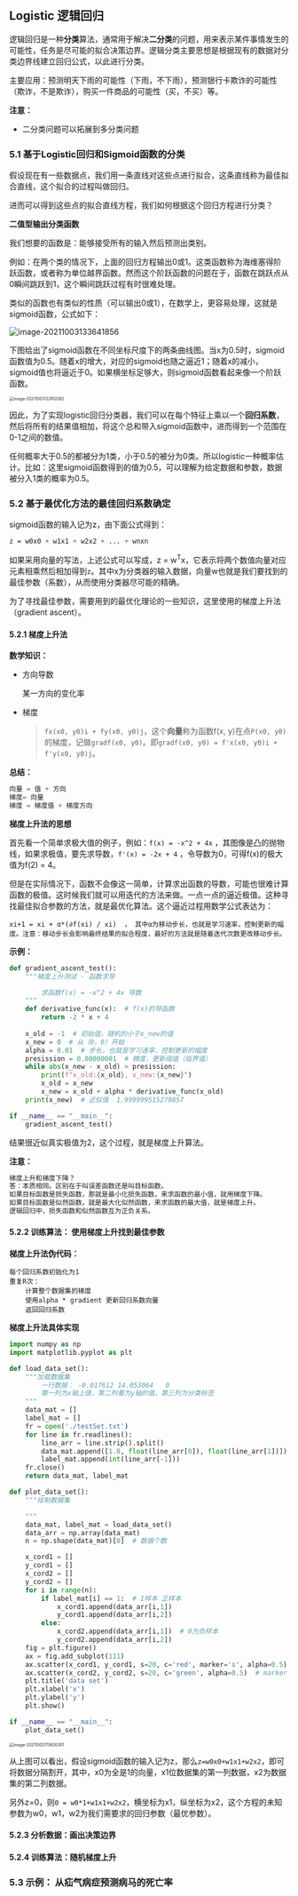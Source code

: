 ## Logistic 逻辑回归

 逻辑回归是一种**分类**算法，通常用于解决**二分类**的问题，用来表示某件事情发生的可能性，任务是尽可能的拟合决策边界。逻辑分类主要思想是根据现有的数据对分类边界线建立回归公式，以此进行分类。

主要应用：预测明天下雨的可能性（下雨，不下雨），预测银行卡欺诈的可能性（欺诈，不是欺诈），购买一件商品的可能性（买，不买）等。

**注意：**

- 二分类问题可以拓展到多分类问题



### 5.1 基于Logistic回归和Sigmoid函数的分类



假设现在有一些数据点，我们用一条直线对这些点进行拟合，这条直线称为最佳拟合直线，这个拟合的过程叫做回归。

进而可以得到这些点的拟合直线方程，我们如何根据这个回归方程进行分类？



**二值型输出分类函数**

我们想要的函数是：能够接受所有的输入然后预测出类别。 

例如：在两个类的情况下，上面的回归方程输出0或1。这类函数称为海维塞得阶跃函数，或者称为单位越界函数。然而这个阶跃函数的问题在于，函数在跳跃点从0瞬间跳跃到1，这个瞬间跳跃过程有时很难处理。

类似的函数也有类似的性质（可以输出0或1），在数学上，更容易处理，这就是sigmoid函数，公式如下：

![image-20211003133641856](https://gitee.com/fanhang64/my_images/raw/master/2021/image-20211003133641856.png)

下图给出了sigmoid函数在不同坐标尺度下的两条曲线图。当x为0.5时，sigmoid函数值为0.5。随着x的增大，对应的sigmoid也随之逼近1；随着x的减小，sigmoid值也将逼近于0。如果横坐标足够大，则sigmoid函数看起来像一个阶跃函数。

<img src="https://gitee.com/fanhang64/my_images/raw/master/2021/image-20211003133912082.png" alt="image-20211003133912082" style="zoom:50%;" />

因此，为了实现logistic回归分类器，我们可以在每个特征上乘以一个**回归系数**，然后将所有的结果值相加，将这个总和带入sigmoid函数中，进而得到一个范围在0-1之间的数值。

任何概率大于0.5的都被分为1类，小于0.5的被分为0类。所以logistic一种概率估计。比如：这里sigmoid函数得到的值为0.5，可以理解为给定数据和参数，数据被分入1类的概率为0.5。



### 5.2 基于最优化方法的最佳回归系数确定

sigmoid函数的输入记为z，由下面公式得到：

```mathematica
z = w0x0 + w1x1 + w2x2 + ... + wnxn
```

如果采用向量的写法，上述公式可以写成，z = w<sup>T</sup>x，它表示将两个数值向量对应元素相乘然后相加得到`z`。其中x为分类器的输入数据，向量w也就是我们要找到的最佳参数（系数），从而使用分类器尽可能的精确。

为了寻找最佳参数，需要用到的最优化理论的一些知识，这里使用的梯度上升法（gradient ascent）。

#### 5.2.1 梯度上升法

**数学知识：**

- 方向导数

  某一方向的变化率

- 梯度

  > `fx(x0, y0)i + fy(x0, y0)j`，这个**向量**称为函数f(x, y)在点`P(x0, y0)`的梯度，记做`gradf(x0, y0)`。即`gradf(x0, y0) = f'x(x0, y0)i + f'y(x0, y0)j`。

**总结：**

```python
向量 = 值 + 方向
梯度= 向量
梯度 = 梯度值 + 梯度方向
```

**梯度上升法的思想**

首先看一个简单求极大值的例子，例如：`f(x) = -x^2 + 4x` ，其图像是凸的抛物线，如果求极值，要先求导数，`f'(x) = -2x + 4` ，令导数为0，可得f(x)的极大值为f(2) = 4。

但是在实际情况下，函数不会像这一简单，计算求出函数的导数，可能也很难计算函数的极值。这时候我们就可以用迭代的方法来做。一点一点的逼近极值。这种寻找最佳拟合参数的方法，就是最优化算法。这个逼近过程用数学公式表达为：

```
xi+1 = xi + α*(∂f(xi) / xi)  ， 其中α为移动步长，也就是学习速率，控制更新的幅度。注意：移动步长会影响最终结果的拟合程度，最好的方法就是随着迭代次数更改移动步长。
```

**示例：**

```python
def gradient_ascent_test():
    """梯度上升测试 - 函数求导

        求函数f(x) = -x^2 + 4x 导数
    """
    def derivative_func(x):  # f(x)的导函数
        return -2 * x + 4
    
    x_old = -1  # 初始值，随机的小于x_new的值
    x_new = 0  # 从（0，0）开始
    alpha = 0.01  # 步长，也就是学习速率，控制更新的幅度
    presission = 0.00000001  # 精度，更新阈值（临界值）
    while abs(x_new - x_old) > presission:
        print(f"x_old:{x_old}, x_new:{x_new}")
        x_old = x_new
        x_new = x_old + alpha * derivative_func(x_old)
    print(x_new)  # 近似值  1.999999515279857

if __name__ == "__main__":
    gradient_ascent_test()
```

结果很近似真实极值为2，这个过程，就是梯度上升算法。

**注意：**

```python
梯度上升和梯度下降？
答：本质相同。区别在于叫误差函数还是叫目标函数。
如果目标函数是损失函数，那就是最小化损失函数，来求函数的最小值，就用梯度下降。
如果目标函数是似然函数，就是最大化似然函数，来求函数的最大值，就是梯度上升。
逻辑回归中，损失函数和似然函数互为正负关系。
```

#### 5.2.2 训练算法： 使用梯度上升找到最佳参数

**梯度上升法伪代码：**

```
每个回归系数初始化为1
重复R次：
	计算整个数据集的梯度
	使用alpha * gradient 更新回归系数向量
	返回回归系数
```

**梯度上升法具体实现**

```python
import numpy as np 
import matplotlib.pyplot as plt

def load_data_set():
    """加载数据集
        一行数据： -0.017612	14.053064	0
        第一列为x轴上值，第二列看为y轴的值，第三列为分类标签
    """
    data_mat = []
    label_mat = []
    fr = open('./testSet.txt')
    for line in fr.readlines():
        line_arr = line.strip().split()
        data_mat.append([1.0, float(line_arr[0]), float(line_arr[1])])  # string类型，需要转成float类型
        label_mat.append(int(line_arr[-1]))
    fr.close()
    return data_mat, label_mat

def plot_data_set():
    """绘制数据集

    """
    data_mat, label_mat = load_data_set()
    data_arr = np.array(data_mat)
    n = np.shape(data_mat)[0]  # 数据个数

    x_cord1 = []
    y_cord1 = []
    x_cord2 = []
    y_cord2 = []
    for i in range(n):
        if label_mat[i] == 1:  # 1样本 正样本
            x_cord1.append(data_arr[i,1])
            y_cord1.append(data_arr[i,2])
        else:
            x_cord2.append(data_arr[i,1])  # 0为负样本
            y_cord2.append(data_arr[i,2])
    fig = plt.figure()
    ax = fig.add_subplot(111)
    ax.scatter(x_cord1, y_cord1, s=20, c='red', marker='s', alpha=0.5)  # s为marker的size,c为marker的颜色
    ax.scatter(x_cord2, y_cord2, s=20, c='green', alpha=0.5)  # marker 参数默认为圆形，marker=s为方块
    plt.title('data set')
    plt.xlabel('x')
    plt.ylabel('y')
    plt.show()

if __name__ == "__main__":
    plot_data_set()
```

<img src="https://gitee.com/fanhang64/my_images/raw/master/2021/image-20211003173630301.png" alt="image-20211003173630301" style="zoom:50%;" />

从上图可以看出，假设sigmoid函数的输入记为z，那么`z=w0x0+w1x1+w2x2`，即可将数据分隔割开，其中，x0为全是1的向量，x1位数据集的第一列数据，x2为数据集的第二列数据。

另外z=0，则`0 = w0*1+w1x1+w2x2`，横坐标为x1，纵坐标为x2，这个方程的未知参数为w0，w1，w2为我们需要求的回归参数（最优参数）。



#### 5.2.3 分析数据：画出决策边界





#### 5.2.4 训练算法：随机梯度上升



### 5.3 示例： 从疝气病症预测病马的死亡率

